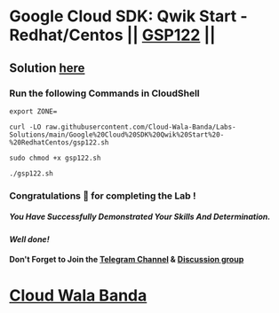 # Google Cloud SDK: Qwik Start - Redhat/Centos || [GSP122](https://www.cloudskillsboost.google/focuses/986?parent=catalog) ||

## Solution [here](https://youtu.be/iXzl-wQYizs)

### Run the following Commands in CloudShell

```
export ZONE=
```
```
curl -LO raw.githubusercontent.com/Cloud-Wala-Banda/Labs-Solutions/main/Google%20Cloud%20SDK%20Qwik%20Start%20-%20RedhatCentos/gsp122.sh

sudo chmod +x gsp122.sh

./gsp122.sh
```

### Congratulations 🎉 for completing the Lab !

##### *You Have Successfully Demonstrated Your Skills And Determination.*

#### *Well done!*

#### Don't Forget to Join the [Telegram Channel](https://t.me/cloudwalabanda) & [Discussion group](https://t.me/cloudwalabandachats)

# [Cloud Wala Banda](https://www.youtube.com/@cloudwalabanda)
